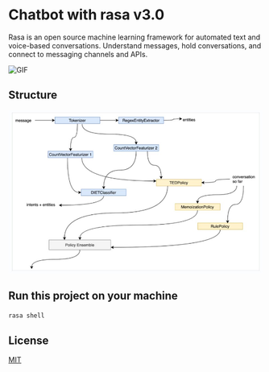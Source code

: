 
# Chatbot with rasa v3.0

Rasa is an open source machine learning framework for automated text and voice-based conversations. Understand messages, hold conversations, and connect to messaging channels and APIs.


![GIF](https://www.fastcapital360.com/wp-content/uploads/2021/03/graphic_01-2.gif)

## Structure

![Img](https://raw.githubusercontent.com/heyakshayhere/buddy_chatbot/main/structure.jpg)

## Run this project on your machine


```bash
rasa shell
```


## License

[MIT](https://choosealicense.com/licenses/mit/)

